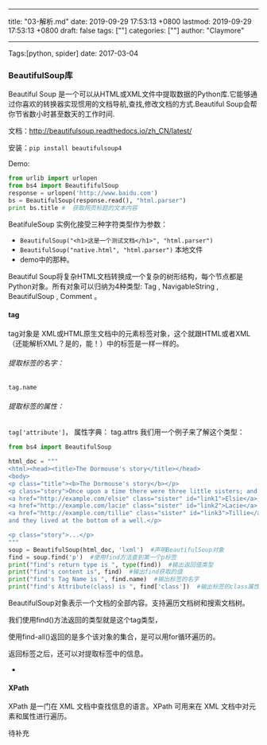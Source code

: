 
---
title: "03-解析.md"
date: 2019-09-29 17:53:13 +0800
lastmod: 2019-09-29 17:53:13 +0800
draft: false
tags: [""]
categories: [""]
author: "Claymore"

---
Tags:[python, spider] date: 2017-03-04 

### BeautifulSoup库

Beautiful Soup 是一个可以从HTML或XML文件中提取数据的Python库.它能够通过你喜欢的转换器实现惯用的文档导航,查找,修改文档的方式.Beautiful Soup会帮你节省数小时甚至数天的工作时间.

文档：http://beautifulsoup.readthedocs.io/zh_CN/latest/

安装：`pip install beautifulsoup4`

Demo:

```python
from urlib import urlopen
from bs4 import BeautififulSoup
response = urlopen('http://www.baidu.com')
bs = BeautifulSoup(response.read(), "html.parser")
print bs.title #  获取网页标题的文本内容
```

BeatifuleSoup 实例化接受三种字符类型作为参数：

* `BeautifulSoup("<h1>这是一个测试文档</h1>", "html.parser")`
* `BeautifulSoup("native.html", "html.parser")`  本地文件
* demo中的那种。



Beautiful Soup将复杂HTML文档转换成一个复杂的树形结构，每个节点都是Python对象。所有对象可以归纳为4种类型: Tag , NavigableString , BeautifulSoup , Comment 。

#### tag

tag对象是 XML或HTML原生文档中的元素标签对象，这个就跟HTML或者XML（还能解析XML？是的，能！）中的标签是一样一样的。

###### 提取标签的名字：

`tag.name`

###### 提取标签的属性：

`tag['attribute']`， 属性字典： tag.attrs
我们用一个例子来了解这个类型：

```python
from bs4 import BeautifulSoup

html_doc = """
<html><head><title>The Dormouse's story</title></head>
<body>
<p class="title"><b>The Dormouse's story</b></p>
<p class="story">Once upon a time there were three little sisters; and their names were
<a href="http://example.com/elsie" class="sister" id="link1">Elsie</a>,
<a href="http://example.com/lacie" class="sister" id="link2">Lacie</a> and
<a href="http://example.com/tillie" class="sister" id="link3">Tillie</a>;
and they lived at the bottom of a well.</p>

<p class="story">...</p>
"""
soup = BeautifulSoup(html_doc, 'lxml')  #声明BeautifulSoup对象
find = soup.find('p')  #使用find方法查到第一个p标签
print("find's return type is ", type(find))  #输出返回值类型
print("find's content is", find)  #输出find获取的值
print("find's Tag Name is ", find.name)  #输出标签的名字
print("find's Attribute(class) is ", find['class'])  #输出标签的class属性值
```

BeautifulSoup对象表示一个文档的全部内容。支持遍历文档树和搜索文档树。



我们使用find()方法返回的类型就是这个tag类型，

使用find-all()返回的是多个该对象的集合，是可以用for循环遍历的。

返回标签之后，还可以对提取标签中的信息。



- 

#### XPath

XPath 是一门在 XML 文档中查找信息的语言。XPath 可用来在 XML 文档中对元素和属性进行遍历。



待补充